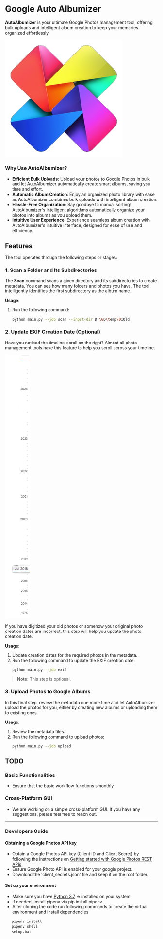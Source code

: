 # Google Auto Albumizer

**AutoAlbumizer** is your ultimate Google Photos management tool, offering bulk uploads and intelligent album creation to keep your memories organized effortlessly.

![Google Auto Albumizer](graphics/GAutoAlbumizer_logo_m.png)

### Why Use AutoAlbumizer?
- **Efficient Bulk Uploads**: Upload your photos to Google Photos in bulk and let AutoAlbumizer automatically create smart albums, saving you time and effort.
- **Automatic Album Creation**: Enjoy an organized photo library with ease as AutoAlbumizer combines bulk uploads with intelligent album creation.
- **Hassle-Free Organization**: Say goodbye to manual sorting! AutoAlbumizer's intelligent algorithms automatically organize your photos into albums as you upload them.
- **Intuitive User Experience**: Experience seamless album creation with AutoAlbumizer's intuitive interface, designed for ease of use and efficiency.

## Features

The tool operates through the following steps or stages:

### 1. Scan a Folder and Its Subdirectories

The **Scan** command scans a given directory and its subdirectories to create metadata. You can see how many folders and photos you have. The tool intelligently identifies the first subdirectory as the album name.

**Usage**:
1. Run the following command:
   ```bash
   python main.py --job scan --input-dir D:\GD\temp\01Old
   ```

### 2. Update EXIF Creation Date (Optional)

Have you noticed the timeline-scroll on the right? Almost all photo management tools have this feature to help you scroll across your timeline.

![Google Photo Timeline Scroll](graphics/google-photos-timeline-scroll.png)

If you have digitized your old photos or somehow your original photo creation dates are incorrect, this step will help you update the photo creation date.

**Usage**:
1. Update creation dates for the required photos in the metadata.
2. Run the following command to update the EXIF creation date:
   ```bash
   python main.py --job exif
   ```

> **Note:** This step is optional.

### 3. Upload Photos to Google Albums

In this final step, review the metadata one more time and let AutoAlbumizer upload the photos for you, either by creating new albums or uploading them to existing ones.

**Usage**:
1. Review the metadata files.
2. Run the following command to upload photos:
   ```bash
   python main.py --job upload
   ```

## TODO

### Basic Functionalities

- Ensure that the basic workflow functions smoothly.

### Cross-Platform GUI

- We are working on a simple cross-platform GUI. If you have any suggestions, please feel free to reach out.

---

### Developers Guide:

#### Obtaining a Google Photos API key

- Obtain a Google Photos API key (Client ID and Client Secret) by following the instructions on [Getting started with Google Photos REST APIs](https://developers.google.com/photos/library/guides/get-started)
- Ensure Google Photo API is enabled for your google project.
- Download the 'client_secrets.json' file and keep it on the root folder.

#### Set up your environment

- Make sure you have [Python 3.7](https://www.python.org/downloads/) => installed on your system
- If needed, install pipenv via pip install pipenv
- After cloning the code run following commands to create the virtual environment and install dependencies

```bash
   pipenv install
   pipenv shell
   setup.bat
```
